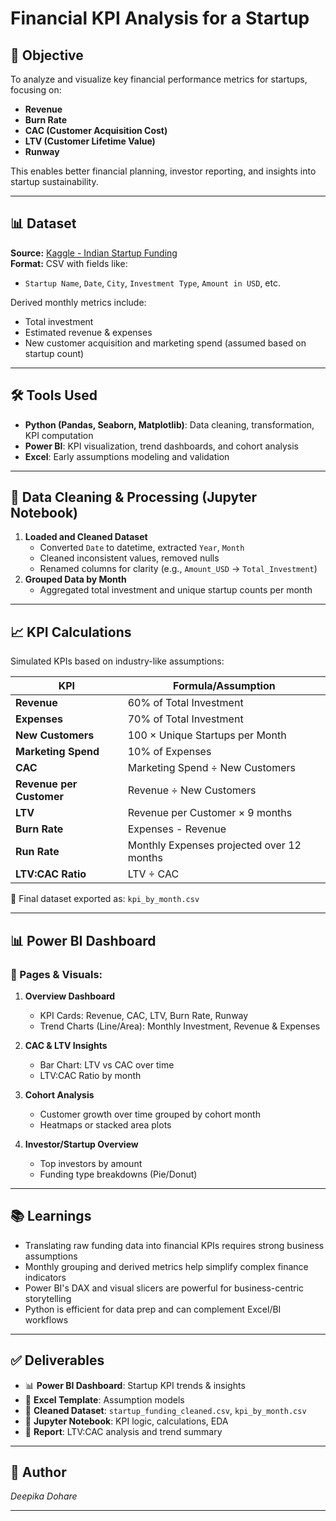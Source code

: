 # Financial KPI Analysis for a Startup

## 🎯 Objective
To analyze and visualize key financial performance metrics for startups, focusing on:
- **Revenue**
- **Burn Rate**
- **CAC (Customer Acquisition Cost)**
- **LTV (Customer Lifetime Value)**
- **Runway**

This enables better financial planning, investor reporting, and insights into startup sustainability.

---

## 📊 Dataset
**Source:** [Kaggle - Indian Startup Funding](https://www.kaggle.com/datasets/sudalairajkumar/indian-startup-funding)\
**Format:** CSV with fields like:
- `Startup Name`, `Date`, `City`, `Investment Type`, `Amount in USD`, etc.

Derived monthly metrics include:
- Total investment
- Estimated revenue & expenses
- New customer acquisition and marketing spend (assumed based on startup count)

---

## 🛠️ Tools Used
- **Python (Pandas, Seaborn, Matplotlib)**: Data cleaning, transformation, KPI computation
- **Power BI**: KPI visualization, trend dashboards, and cohort analysis
- **Excel**: Early assumptions modeling and validation

---

## 🧹 Data Cleaning & Processing (Jupyter Notebook)
1. **Loaded and Cleaned Dataset**
   - Converted `Date` to datetime, extracted `Year`, `Month`
   - Cleaned inconsistent values, removed nulls
   - Renamed columns for clarity (e.g., `Amount_USD` → `Total_Investment`)
2. **Grouped Data by Month**
   - Aggregated total investment and unique startup counts per month

---

## 📈 KPI Calculations
Simulated KPIs based on industry-like assumptions:

| KPI | Formula/Assumption |
|-----|--------------------|
| **Revenue** | 60% of Total Investment |
| **Expenses** | 70% of Total Investment |
| **New Customers** | 100 × Unique Startups per Month |
| **Marketing Spend** | 10% of Expenses |
| **CAC** | Marketing Spend ÷ New Customers |
| **Revenue per Customer** | Revenue ÷ New Customers |
| **LTV** | Revenue per Customer × 9 months |
| **Burn Rate** | Expenses - Revenue |
| **Run Rate** | Monthly Expenses projected over 12 months |
| **LTV:CAC Ratio** | LTV ÷ CAC |

📁 Final dataset exported as: `kpi_by_month.csv`

---

## 📊 Power BI Dashboard

### 📄 Pages & Visuals:
1. **Overview Dashboard**
   - KPI Cards: Revenue, CAC, LTV, Burn Rate, Runway
   - Trend Charts (Line/Area): Monthly Investment, Revenue & Expenses

2. **CAC & LTV Insights**
   - Bar Chart: LTV vs CAC over time
   - LTV:CAC Ratio by month

3. **Cohort Analysis**
   - Customer growth over time grouped by cohort month
   - Heatmaps or stacked area plots

4. **Investor/Startup Overview**
   - Top investors by amount
   - Funding type breakdowns (Pie/Donut)

---

## 📚 Learnings
- Translating raw funding data into financial KPIs requires strong business assumptions
- Monthly grouping and derived metrics help simplify complex finance indicators
- Power BI's DAX and visual slicers are powerful for business-centric storytelling
- Python is efficient for data prep and can complement Excel/BI workflows

---

## ✅ Deliverables
- 📊 **Power BI Dashboard**: Startup KPI trends & insights
- 🧮 **Excel Template**: Assumption models
- 📁 **Cleaned Dataset**: `startup_funding_cleaned.csv`, `kpi_by_month.csv`
- 📓 **Jupyter Notebook**: KPI logic, calculations, EDA
- 📄 **Report**: LTV:CAC analysis and trend summary

---

## 📎 Author
*Deepika Dohare*  

---

